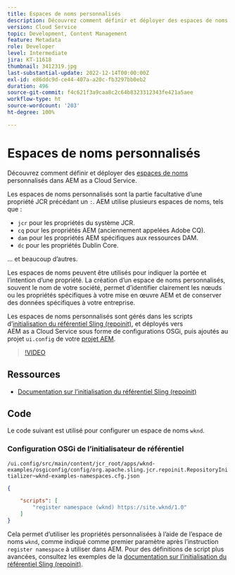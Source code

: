 ```yaml
---
title: Espaces de noms personnalisés
description: Découvrez comment définir et déployer des espaces de noms personnalisés dans AEM as a Cloud Service.
version: Cloud Service
topic: Development, Content Management
feature: Metadata
role: Developer
level: Intermediate
jira: KT-11618
thumbnail: 3412319.jpg
last-substantial-update: 2022-12-14T00:00:00Z
exl-id: e86ddc9d-ce44-407a-a20c-fb3297bb0eb2
duration: 496
source-git-commit: f4c621f3a9caa8c2c64b8323312343fe421a5aee
workflow-type: ht
source-wordcount: '203'
ht-degree: 100%

---
```


# Espaces de noms personnalisés

Découvrez comment définir et déployer des [espaces de noms](https://developer.adobe.com/experience-manager/reference-materials/spec/jcr/1.0/4.5_Namespaces.html) personnalisés dans AEM as a Cloud Service.

Les espaces de noms personnalisés sont la partie facultative d’une propriété JCR précédant un `:`. AEM utilise plusieurs espaces de noms, tels que :

+ `jcr` pour les propriétés du système JCR.
+ `cq` pour les propriétés AEM (anciennement appelées Adobe CQ).
+ `dam` pour les propriétés AEM spécifiques aux ressources DAM.
+ `dc` pour les propriétés Dublin Core.

... et beaucoup d’autres.

Les espaces de noms peuvent être utilisés pour indiquer la portée et l’intention d’une propriété. La création d’un espace de noms personnalisés, souvent le nom de votre société, permet d’identifier clairement les nœuds ou les propriétés spécifiques à votre mise en œuvre AEM et de conserver des données spécifiques à votre entreprise.

Les espaces de noms personnalisés sont gérés dans les scripts d’[initialisation du référentiel Sling (repoinit)](https://sling.apache.org/documentation/bundles/repository-initialization.html), et déployés vers AEM as a Cloud Service sous forme de configurations OSGi, puis ajoutés au projet `ui.config` de votre [projet AEM](https://experienceleague.adobe.com/docs/experience-manager-core-components/using/developing/archetype/overview.html?lang=fr).

>[!VIDEO](https://video.tv.adobe.com/v/3412319?quality=12&learn=on)

## Ressources

+ [Documentation sur l’initialisation du référentiel Sling (repoinit)](https://sling.apache.org/documentation/bundles/repository-initialization.html#repoinit-parser-test-scenarios)

## Code

Le code suivant est utilisé pour configurer un espace de noms `wknd`.

### Configuration OSGi de l’initialisateur de référentiel

`/ui.config/src/main/content/jcr_root/apps/wknd-examples/osgiconfig/config/org.apache.sling.jcr.repoinit.RepositoryInitializer~wknd-examples-namespaces.cfg.json`

```json
{

    "scripts": [
        "register namespace (wknd) https://site.wknd/1.0"
    ]
}
```

Cela permet d’utiliser les propriétés personnalisées à l’aide de l’espace de noms `wknd`, comme indiqué comme premier paramètre après l’instruction `register namespace` à utiliser dans AEM. Pour des définitions de script plus avancées, consultez les exemples de la [documentation sur l’initialisation du référentiel Sling (repoinit)](https://sling.apache.org/documentation/bundles/repository-initialization.html#repoinit-parser-test-scenarios).
